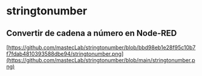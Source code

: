 # stringtonumber
## Convertir de cadena a número en Node-RED

[https://github.com/mastecLab/stringtonumber/blob/bbd98eb1e28f95c10b7f7fdab4810393588dbe94/stringtonumber.png](https://github.com/mastecLab/stringtonumber/blob/main/stringtonumber.png)



